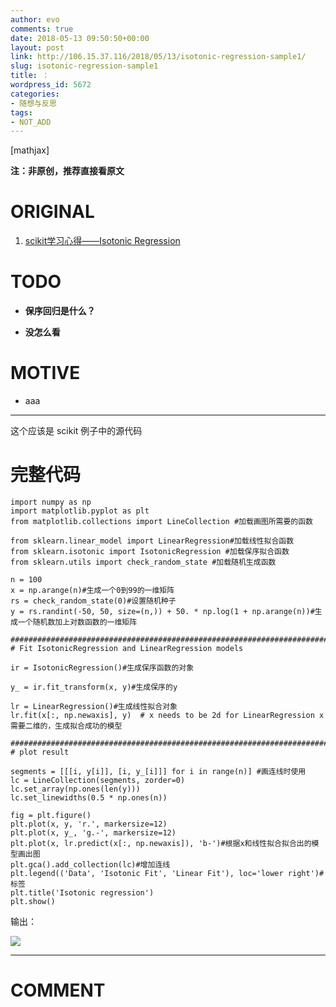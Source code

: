 ```yaml
---
author: evo
comments: true
date: 2018-05-13 09:50:50+00:00
layout: post
link: http://106.15.37.116/2018/05/13/isotonic-regression-sample1/
slug: isotonic-regression-sample1
title: ：
wordpress_id: 5672
categories:
- 随想与反思
tags:
- NOT_ADD
---
```


<!-- more -->

[mathjax]

**注：非原创，推荐直接看原文**


# ORIGINAL






  1. [scikit学习心得——Isotonic Regression](https://blog.csdn.net/qq_14905099/article/details/49908089)




# TODO






  * **保序回归是什么？**

  * **没怎么看**




# MOTIVE






  * aaa





* * *



这个应该是 scikit 例子中的源代码






# 完整代码




    import numpy as np
    import matplotlib.pyplot as plt
    from matplotlib.collections import LineCollection #加载画图所需要的函数
    
    from sklearn.linear_model import LinearRegression#加载线性拟合函数
    from sklearn.isotonic import IsotonicRegression #加载保序拟合函数
    from sklearn.utils import check_random_state #加载随机生成函数
    
    n = 100
    x = np.arange(n)#生成一个0到99的一维矩阵
    rs = check_random_state(0)#设置随机种子
    y = rs.randint(-50, 50, size=(n,)) + 50. * np.log(1 + np.arange(n))#生成一个随机数加上对数函数的一维矩阵
    
    ###############################################################################
    # Fit IsotonicRegression and LinearRegression models
    
    ir = IsotonicRegression()#生成保序函数的对象
    
    y_ = ir.fit_transform(x, y)#生成保序的y
    
    lr = LinearRegression()#生成线性拟合对象
    lr.fit(x[:, np.newaxis], y)  # x needs to be 2d for LinearRegression x需要二维的，生成拟合成功的模型
    
    ###############################################################################
    # plot result
    
    segments = [[[i, y[i]], [i, y_[i]]] for i in range(n)] #画连线时使用
    lc = LineCollection(segments, zorder=0)
    lc.set_array(np.ones(len(y)))
    lc.set_linewidths(0.5 * np.ones(n))
    
    fig = plt.figure()
    plt.plot(x, y, 'r.', markersize=12)
    plt.plot(x, y_, 'g.-', markersize=12)
    plt.plot(x, lr.predict(x[:, np.newaxis]), 'b-')#根据x和线性拟合拟合出的模型画出图
    plt.gca().add_collection(lc)#增加连线
    plt.legend(('Data', 'Isotonic Fit', 'Linear Fit'), loc='lower right')#标签
    plt.title('Isotonic regression')
    plt.show()




输出：


![](http://106.15.37.116/wp-content/uploads/2018/05/img_5af80a15f21a9.png)

















* * *





# COMMENT



